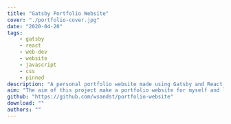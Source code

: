 ```yaml
---
title: "Gatsby Portfolio Website"
cover: "./portfolio-cover.jpg"
date: "2020-04-20"
tags:
    - gatsby
    - react
    - web-dev
    - website
    - javascript
    - css
    - pinned
description: "A personal portfolio website made using Gatsby and React. You are currently viewing the website. Very fast due to Gatsby and a ton of optimization."
aim: "The aim of this project make a portfolio website for myself and learn about Gatsby (using React), a modern website framework."
github: "https://github.com/wsandst/portfolio-website"
download: ""
authors: ""
---
```

